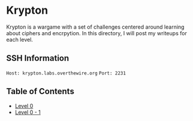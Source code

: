 # Krypton
Krypton is a wargame with a set of challenges centered around learning about ciphers and encrpytion. In this directory, I will post my writeups for each level.

## SSH Information
`Host: krypton.labs.overthewire.org`
`Port: 2231`

## Table of Contents
- [Level 0](https://github.com/Dennis-Dang/OverTheWire/blob/main/3_kyrpton/level_0.md)
- [Level 0 - 1](https://github.com/Dennis-Dang/OverTheWire/blob/main/3_krypton/level_00-01.md)
